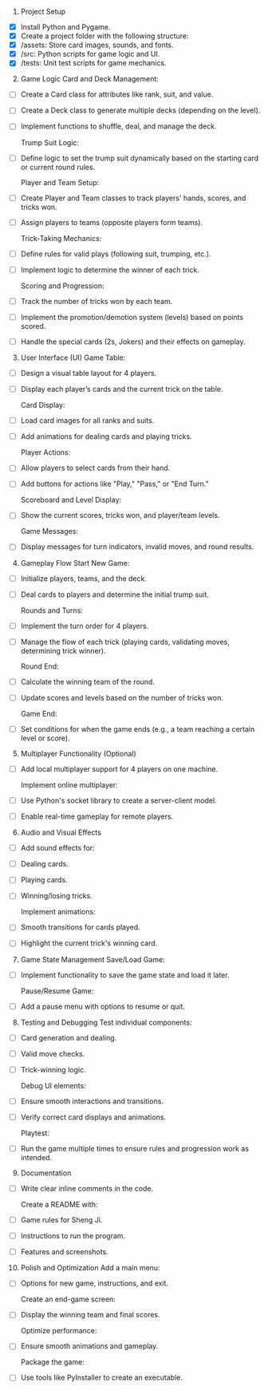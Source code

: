 1. Project Setup
- [x] Install Python and Pygame.
- [x] Create a project folder with the following structure:
- [x] /assets: Store card images, sounds, and fonts.
- [x] /src: Python scripts for game logic and UI.
- [x] /tests: Unit test scripts for game mechanics.

2. Game Logic
    Card and Deck Management:
- [ ] Create a Card class for attributes like rank, suit, and value.
- [ ] Create a Deck class to generate multiple decks (depending on the level).
- [ ] Implement functions to shuffle, deal, and manage the deck.

    Trump Suit Logic:
- [ ] Define logic to set the trump suit dynamically based on the starting card or current round rules.
    
    Player and Team Setup:
- [ ] Create Player and Team classes to track players' hands, scores, and tricks won.
- [ ] Assign players to teams (opposite players form teams).

    Trick-Taking Mechanics:
- [ ] Define rules for valid plays (following suit, trumping, etc.).
- [ ] Implement logic to determine the winner of each trick.

    Scoring and Progression:
- [ ] Track the number of tricks won by each team.
- [ ] Implement the promotion/demotion system (levels) based on points scored.
- [ ] Handle the special cards (2s, Jokers) and their effects on gameplay.

3. User Interface (UI)
    Game Table:
- [ ] Design a visual table layout for 4 players.
- [ ] Display each player’s cards and the current trick on the table.

    Card Display:
- [ ] Load card images for all ranks and suits.
- [ ] Add animations for dealing cards and playing tricks.

    Player Actions:
- [ ] Allow players to select cards from their hand.
- [ ] Add buttons for actions like "Play," "Pass," or "End Turn."

    Scoreboard and Level Display:
- [ ] Show the current scores, tricks won, and player/team levels.

    Game Messages:
- [ ] Display messages for turn indicators, invalid moves, and round results.

4. Gameplay Flow
    Start New Game:
- [ ] Initialize players, teams, and the deck.
- [ ] Deal cards to players and determine the initial trump suit.

    Rounds and Turns:
- [ ] Implement the turn order for 4 players.
- [ ] Manage the flow of each trick (playing cards, validating moves, determining trick winner).

    Round End:
- [ ] Calculate the winning team of the round.
- [ ] Update scores and levels based on the number of tricks won.

    Game End:
- [ ] Set conditions for when the game ends (e.g., a team reaching a certain level or score).

5. Multiplayer Functionality (Optional)
- [ ] Add local multiplayer support for 4 players on one machine.

    Implement online multiplayer:
- [ ] Use Python's socket library to create a server-client model.
- [ ] Enable real-time gameplay for remote players.

6. Audio and Visual Effects
- [ ] Add sound effects for:
- [ ] Dealing cards.
- [ ] Playing cards.
- [ ] Winning/losing tricks.

    Implement animations:
- [ ] Smooth transitions for cards played.
- [ ] Highlight the current trick's winning card.

7. Game State Management
    Save/Load Game:
- [ ] Implement functionality to save the game state and load it later.

    Pause/Resume Game:
- [ ] Add a pause menu with options to resume or quit.

8. Testing and Debugging
    Test individual components:
- [ ] Card generation and dealing.
- [ ] Valid move checks.
- [ ] Trick-winning logic.

    Debug UI elements:
- [ ] Ensure smooth interactions and transitions.
- [ ] Verify correct card displays and animations.

    Playtest:
- [ ] Run the game multiple times to ensure rules and progression work as intended.

9. Documentation
- [ ] Write clear inline comments in the code.

    Create a README with:
- [ ] Game rules for Sheng Ji.
- [ ] Instructions to run the program.
- [ ] Features and screenshots.

10. Polish and Optimization
    Add a main menu:
- [ ] Options for new game, instructions, and exit.

    Create an end-game screen:
- [ ] Display the winning team and final scores.

    Optimize performance:
- [ ] Ensure smooth animations and gameplay.

    Package the game:
- [ ] Use tools like PyInstaller to create an executable.
